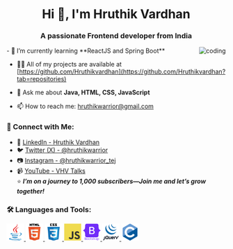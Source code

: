 <h1 align="center">Hi 👋, I'm Hruthik Vardhan</h1>
<h3 align="center">A passionate Frontend developer from India</h3>
<img align="right" src="https://i.giphy.com/RbDKaczqWovIugyJmW.webp" alt="coding">
- 🌱 I’m currently learning **ReactJS and Spring Boot**

- 👨‍💻 All of my projects are available at [https://github.com/Hruthikvardhan](https://github.com/Hruthikvardhan?tab=repositories)

- 💬 Ask me about **Java, HTML, CSS, JavaScript**

- 📫 How to reach me: [hruthikwarrior@gmail.com](mailto:hruthikwarrior@gmail.com)

<h3 align="left">🔗 Connect with Me:</h3>

- 💼 [LinkedIn - Hruthik Vardhan](https://www.linkedin.com/in/hruthik-vardhan/)<br>
- 🐦 [Twitter (X) - @hruthikwarrior](https://x.com/hruthikwarrior)<br>
- 📷 [Instagram - @hruthikwarrior_tej](https://www.instagram.com/hruthikwarrior_tej/)<br>
- 📹 [YouTube - VHV Talks](https://www.youtube.com/@vhvtalks)<br>
⭐️ **_I’m on a journey to 1,000 subscribers—Join me and let’s grow together!_**

<h3 align="left">🛠️ Languages and Tools:</h3>
<p align="left">
  <a href="https://www.java.com/" target="_blank" rel="noreferrer">
    <img src="https://raw.githubusercontent.com/devicons/devicon/master/icons/java/java-original.svg" alt="java" width="40" height="40"/>
  </a>
  <a href="https://www.w3schools.com/html/" target="_blank" rel="noreferrer">
    <img src="https://raw.githubusercontent.com/devicons/devicon/master/icons/html5/html5-original-wordmark.svg" alt="html5" width="40" height="40"/>
  </a>
  <a href="https://www.w3schools.com/css/" target="_blank" rel="noreferrer">
    <img src="https://raw.githubusercontent.com/devicons/devicon/master/icons/css3/css3-original-wordmark.svg" alt="css3" width="40" height="40"/>
  </a>
  <a href="https://developer.mozilla.org/en-US/docs/Web/JavaScript" target="_blank" rel="noreferrer">
    <img src="https://raw.githubusercontent.com/devicons/devicon/master/icons/javascript/javascript-original.svg" alt="javascript" width="40" height="40"/>
  </a>
  <a href="https://getbootstrap.com/" target="_blank" rel="noreferrer">
    <img src="https://raw.githubusercontent.com/devicons/devicon/master/icons/bootstrap/bootstrap-plain-wordmark.svg" alt="bootstrap" width="40" height="40"/>
  </a>
  <a href="https://jquery.com/" target="_blank" rel="noreferrer">
    <img src="https://raw.githubusercontent.com/devicons/devicon/master/icons/jquery/jquery-original-wordmark.svg" alt="jquery" width="40" height="40"/>
  </a>
  <a href="https://www.cprogramming.com/" target="_blank" rel="noreferrer">
    <img src="https://raw.githubusercontent.com/devicons/devicon/master/icons/c/c-original.svg" alt="c" width="40" height="40"/>
  </a>
</p>
